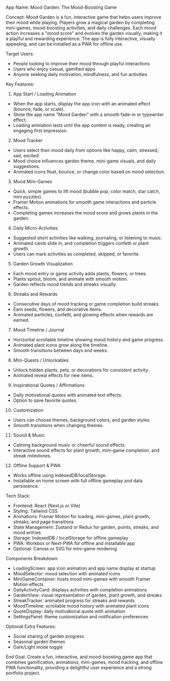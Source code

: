 App Name: Mood Garden: The Mood-Boosting Game

Concept:
Mood Garden is a fun, interactive game that helps users improve their mood while playing. Players grow a magical garden by completing mini-games, mood-boosting activities, and daily challenges. Each mood action increases a "mood score" and evolves the garden visually, making it a playful and rewarding experience. The app is fully interactive, visually appealing, and can be installed as a PWA for offline use.

Target Users:
- People looking to improve their mood through playful interactions
- Users who enjoy casual, gamified apps
- Anyone seeking daily motivation, mindfulness, and fun activities

Key Features:

1. App Start / Loading Animation
- When the app starts, display the app icon with an animated effect (bounce, fade, or scale). 
- Show the app name "Mood Garden" with a smooth fade-in or typewriter effect.
- Loading animation lasts until the app content is ready, creating an engaging first impression.

2. Mood Tracker
- Users select their mood daily from options like happy, calm, stressed, sad, excited.
- Mood choice influences garden theme, mini-game visuals, and daily suggestions.
- Animated icons float, bounce, or change color based on mood selection.

3. Mood Mini-Games
- Quick, simple games to lift mood (bubble pop, color match, star catch, mini puzzles).
- Framer Motion animations for smooth game interactions and particle effects.
- Completing games increases the mood score and grows plants in the garden.

4. Daily Micro-Activities
- Suggested short activities like walking, journaling, or listening to music.
- Animated cards slide in, and completion triggers confetti or plant growth.
- Users can mark activities as completed, skipped, or favorite.

5. Garden Growth Visualization
- Each mood entry or game activity adds plants, flowers, or trees.
- Plants sprout, bloom, and animate with smooth motion.
- Garden reflects mood trends and streaks visually.

6. Streaks and Rewards
- Consecutive days of mood tracking or game completion build streaks.
- Earn seeds, flowers, and decorative items.
- Animated particles, confetti, and glowing effects when rewards are earned.

7. Mood Timeline / Journal
- Horizontal scrollable timeline showing mood history and game progress.
- Animated plant icons grow along the timeline.
- Smooth transitions between days and weeks.

8. Mini-Quests / Unlockables
- Unlock hidden plants, pets, or decorations for consistent activity.
- Animated reveal effects for new items.

9. Inspirational Quotes / Affirmations
- Daily motivational quotes with animated text effects.
- Option to save favorite quotes.

10. Customization
- Users can choose themes, background colors, and garden styles.
- Smooth transitions when changing themes.

11. Sound & Music
- Calming background music or cheerful sound effects.
- Interactive sound effects for plant growth, mini-game completion, and streak milestones.

12. Offline Support & PWA
- Works offline using IndexedDB/localStorage.
- Installable on home screen with full offline gameplay and data persistence.

Tech Stack:
- Frontend: React (Next.js or Vite)
- Styling: Tailwind CSS
- Animations: Framer Motion for loading, mini-games, plant growth, streaks, and page transitions
- State Management: Zustand or Redux for garden, points, streaks, and mood entries
- Storage: IndexedDB / localStorage for offline gameplay
- PWA: Workbox or Next-PWA for offline and installable app
- Optional: Canvas or SVG for mini-game rendering

Components Breakdown:
- LoadingScreen: app icon animation and app name display at startup
- MoodSelector: mood selection with animated icons
- MiniGameContainer: hosts mood mini-games with smooth Framer Motion effects
- DailyActivityCard: displays activities with completion animations
- GardenView: visual representation of garden, plant growth, and streaks
- StreakTracker: animated progress for streaks and rewards
- MoodTimeline: scrollable mood history with animated plant icons
- QuoteDisplay: daily motivational quote with animation
- SettingsPanel: theme customization and notification preferences

Optional Extra Features:
- Social sharing of garden progress
- Seasonal garden themes
- Dark/Light mode toggle

End Goal:
Create a fun, interactive, and mood-boosting game app that combines gamification, animations, mini-games, mood tracking, and offline PWA functionality, providing a delightful user experience and a strong portfolio project.